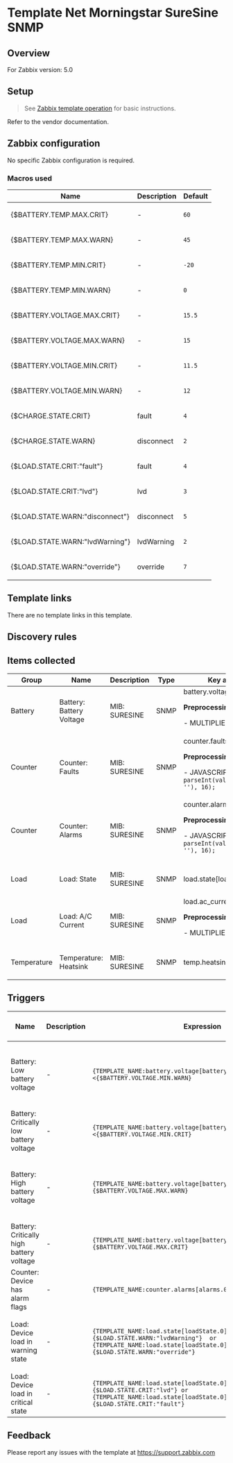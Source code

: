 
# Template Net Morningstar SureSine SNMP

## Overview

For Zabbix version: 5.0  

## Setup

> See [Zabbix template operation](https://www.zabbix.com/documentation/current/manual/config/templates_out_of_the_box/zabbix_agent) for basic instructions.

Refer to the vendor documentation.

## Zabbix configuration

No specific Zabbix configuration is required.

### Macros used

|Name|Description|Default|
|----|-----------|-------|
|{$BATTERY.TEMP.MAX.CRIT} |<p>-</p> |`60` |
|{$BATTERY.TEMP.MAX.WARN} |<p>-</p> |`45` |
|{$BATTERY.TEMP.MIN.CRIT} |<p>-</p> |`-20` |
|{$BATTERY.TEMP.MIN.WARN} |<p>-</p> |`0` |
|{$BATTERY.VOLTAGE.MAX.CRIT} |<p>-</p> |`15.5` |
|{$BATTERY.VOLTAGE.MAX.WARN} |<p>-</p> |`15` |
|{$BATTERY.VOLTAGE.MIN.CRIT} |<p>-</p> |`11.5` |
|{$BATTERY.VOLTAGE.MIN.WARN} |<p>-</p> |`12` |
|{$CHARGE.STATE.CRIT} |<p>fault</p> |`4` |
|{$CHARGE.STATE.WARN} |<p>disconnect</p> |`2` |
|{$LOAD.STATE.CRIT:"fault"} |<p>fault</p> |`4` |
|{$LOAD.STATE.CRIT:"lvd"} |<p>lvd</p> |`3` |
|{$LOAD.STATE.WARN:"disconnect"} |<p>disconnect</p> |`5` |
|{$LOAD.STATE.WARN:"lvdWarning"} |<p>lvdWarning</p> |`2` |
|{$LOAD.STATE.WARN:"override"} |<p>override</p> |`7` |

## Template links

There are no template links in this template.

## Discovery rules


## Items collected

|Group|Name|Description|Type|Key and additional info|
|-----|----|-----------|----|---------------------|
|Battery |Battery: Battery Voltage |<p>MIB: SURESINE</p> |SNMP |battery.voltage[batteryVoltageSlow.0]<p>**Preprocessing**:</p><p>- MULTIPLIER: `2.581787109375E-4`</p> |
|Counter |Counter: Faults |<p>MIB: SURESINE</p> |SNMP |counter.faults[faults.0]<p>**Preprocessing**:</p><p>- JAVASCRIPT: `return parseInt(value.replace(/\x20/g, ''), 16);`</p> |
|Counter |Counter: Alarms |<p>MIB: SURESINE</p> |SNMP |counter.alarms[alarms.0]<p>**Preprocessing**:</p><p>- JAVASCRIPT: `return parseInt(value.replace(/\x20/g, ''), 16);`</p> |
|Load |Load: State |<p>MIB: SURESINE</p> |SNMP |load.state[loadState.0] |
|Load |Load: A/C Current |<p>MIB: SURESINE</p> |SNMP |load.ac_current[acCurrent.0]<p>**Preprocessing**:</p><p>- MULTIPLIER: `1.953125E-4`</p> |
|Temperature |Temperature: Heatsink |<p>MIB: SURESINE</p> |SNMP |temp.heatsink[heatsinkTemperature.0] |

## Triggers

|Name|Description|Expression|Severity|Dependencies and additional info|
|----|-----------|----|----|----|
|Battery: Low battery voltage |<p>-</p> |`{TEMPLATE_NAME:battery.voltage[batteryVoltageSlow.0].max(5m)}<{$BATTERY.VOLTAGE.MIN.WARN}` |WARNING |<p>**Depends on**:</p><p>- Battery: Critically low battery voltage</p> |
|Battery: Critically low battery voltage |<p>-</p> |`{TEMPLATE_NAME:battery.voltage[batteryVoltageSlow.0].max(5m)}<{$BATTERY.VOLTAGE.MIN.CRIT}` |HIGH | |
|Battery: High battery voltage |<p>-</p> |`{TEMPLATE_NAME:battery.voltage[batteryVoltageSlow.0].min(5m)}>{$BATTERY.VOLTAGE.MAX.WARN}` |WARNING |<p>**Depends on**:</p><p>- Battery: Critically high battery voltage</p> |
|Battery: Critically high battery voltage |<p>-</p> |`{TEMPLATE_NAME:battery.voltage[batteryVoltageSlow.0].min(5m)}>{$BATTERY.VOLTAGE.MAX.CRIT}` |HIGH | |
|Counter: Device has alarm flags |<p>-</p> |`{TEMPLATE_NAME:counter.alarms[alarms.0].last()}>1` |WARNING | |
|Load: Device load in warning state |<p>-</p> |`{TEMPLATE_NAME:load.state[loadState.0].last()}={$LOAD.STATE.WARN:"lvdWarning"}  or {TEMPLATE_NAME:load.state[loadState.0].last()}={$LOAD.STATE.WARN:"override"}` |WARNING |<p>**Depends on**:</p><p>- Load: Device load in critical state</p> |
|Load: Device load in critical state |<p>-</p> |`{TEMPLATE_NAME:load.state[loadState.0].last()}={$LOAD.STATE.CRIT:"lvd"} or {TEMPLATE_NAME:load.state[loadState.0].last()}={$LOAD.STATE.CRIT:"fault"}` |HIGH | |

## Feedback

Please report any issues with the template at https://support.zabbix.com

